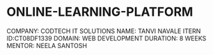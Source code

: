 # ONLINE-LEARNING-PLATFORM


COMPANY: CODTECH IT SOLUTIONS
NAME: TANVI NAVALE
ITERN ID:CT08DF1339
DOMAIN: WEB DEVELOPMENT
DURATION: 8 WEEKS
MENTOR: NEELA SANTOSH
